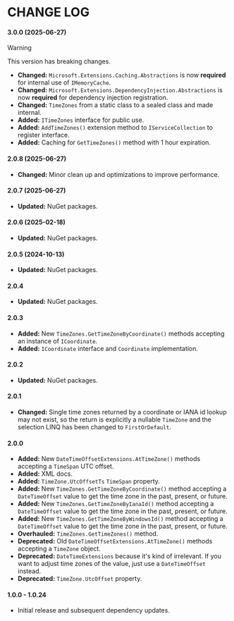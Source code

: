 ﻿# CHANGE LOG

#### 3.0.0 (2025-06-27)

> [!WARNING]
>
> This version has breaking changes.

- **Changed:** `Microsoft.Extensions.Caching.Abstractions` is now **required** for internal use of `IMemoryCache`.
- **Changed:** `Microsoft.Extensions.DependencyInjection.Abstractions` is now **required** for dependency injection registration.
- **Changed:** `TimeZones` from a static class to a sealed class and made internal.
- **Added:** `ITimeZones` interface for public use.
- **Added:** `AddTimeZones()` extension method to `IServiceCollection` to register interface.
- **Added:** Caching for `GetTimeZones()` method with 1 hour expiration.

#### 2.0.8 (2025-06-27)

- **Changed:** Minor clean up and optimizations to improve performance.

#### 2.0.7 (2025-06-27)

- **Updated:** NuGet packages.

#### 2.0.6 (2025-02-18)

- **Updated:** NuGet packages.

#### 2.0.5 (2024-10-13)

- **Updated:** NuGet packages.

#### 2.0.4

- **Updated:** NuGet packages.

#### 2.0.3

- **Added:** New `TimeZones.GetTimeZoneByCoordinate()` methods accepting an instance of `ICoordinate`.
- **Added:** `ICoordinate` interface and `Coordinate` implementation.

#### 2.0.2

- **Updated:** NuGet packages.

#### 2.0.1

- **Changed:** Single time zones returned by a coordinate or IANA id lookup may not exist, so the return is explicitly a nullable `TimeZone` and the selection LINQ has been changed to `FirstOrDefault`.

#### 2.0.0

- **Added:** New `DateTimeOffsetExtensions.AtTimeZone()` methods accepting a `TimeSpan` UTC offset.
- **Added:** XML docs.
- **Added:** `TimeZone.UtcOffsetTs` `TimeSpan` property.
- **Added:** New `TimeZones.GetTimeZoneByCoordinate()` method accepting a `DateTimeOffset` value to get the time zone in the past, present, or future.
- **Added:** New `TimeZones.GetTimeZoneByIanaId()` method accepting a `DateTimeOffset` value to get the time zone in the past, present, or future.
- **Added:** New `TimeZones.GetTimeZoneByWindowsId()` method accepting a `DateTimeOffset` value to get the time zone in the past, present, or future.
- **Overhauled:** `TimeZones.GetTimeZones()` method.
- **Deprecated:** Old `DateTimeOffsetExtensions.AtTimeZone()` methods accepting a `TimeZone` object.
- **Deprecated:** `DateTimeExtensions` because it's kind of irrelevant. If you want to adjust time zones of the value, just use a `DateTimeOffset` instead.
- **Deprecated:** `TimeZone.UtcOffset` property.

#### 1.0.0 - 1.0.24

- Initial release and subsequent dependency updates.